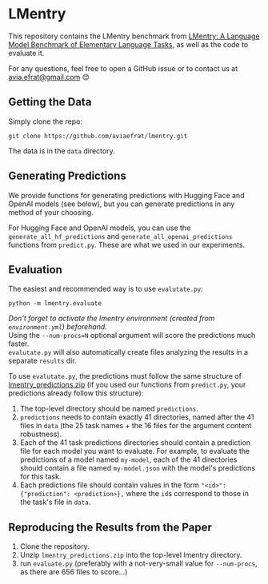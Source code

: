 # LMentry

This repository contains the LMentry benchmark from [LMentry: A Language Model Benchmark of Elementary Language Tasks](https://arxiv.org/pdf/2211.02069.pdf), as well as the code to evaluate it.

For any questions, feel free to open a GitHub issue or to contact us at avia.efrat@gmail.com :blush:

## Getting the Data
Simply clone the repo: 
```shell
git clone https://github.com/aviaefrat/lmentry.git
```
The data is in the `data` directory.

## Generating Predictions
We provide functions for generating predictions with Hugging Face and OpenAI models (see below), but you can generate predictions in any method of your choosing.

For Hugging Face and OpenAI models, you can use the 
`generate_all_hf_predictions` and 
`generate_all_openai_predictions` functions from `predict.py`. These are what we used in our experiments.

## Evaluation

The easiest and recommended way is to use `evalutate.py`:
```shell
python -m lmentry.evaluate
```
_Don't forget to activate the lmentry environment (created from `environment.yml`) beforehand._  
Using the `--num-procs=N` optional argument will score the predictions much faster.  
`evalutate.py` will also automatically create files analyzing the results in a separate `results` dir.

To use `evalutate.py`, the predictions must follow the same structure of [lmentry_predictions.zip](https://drive.google.com/file/d/1TXToBnXwz22CGtg6wjDE81gFPtVufHi8/view?usp=sharing) (if you used our functions from `predict.py`, your predictions already follow this structure):
1. The top-level directory should be named `predictions`.
2. `predictions` needs to contain exactly 41 directories, named after the 41 files in `data` (the 25 task names + the 16 files for the argument content robustness).
3. Each of the 41 task predictions directories should contain a prediction file for each model you want to evaluate. For example, to evaluate the predictions of a model named `my-model`, each of the 41 directories should contain a file named `my-model.json` with the model's predictions for this task.
4. Each predictions file should contain values in the form `"<id>": {"prediction": <prediction>},` where the `id`s correspond to those in the task's file in `data`.

## Reproducing the Results from the Paper
1. Clone the repository.
2. Unzip `lmentry_predictions.zip` into the top-level lmentry directory.
3. run `evaluate.py` (preferably with a not-very-small value for `--num-procs`, as there are 656 files to score...)
